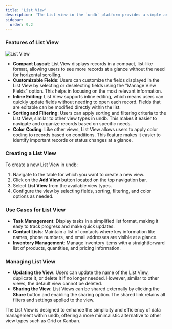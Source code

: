 ```yaml
---
title: 'List View'
description: 'The List view in the `undb` platform provides a simple and intuitive way to visualize records in a table by displaying them as a list.'
sidebar:
  order: 9.2
---
```


### Features of List View

<img src="/imgs/view/list/list-view.png" alt="List View" />

- **Compact Layout**: List View displays records in a compact, list-like format, allowing users to see more records at a glance without the need for horizontal scrolling.
- **Customizable Fields**: Users can customize the fields displayed in the List View by selecting or deselecting fields using the "Manage View Fields" option. This helps in focusing on the most relevant information.
- **Inline Editing**: List View supports inline editing, which means users can quickly update fields without needing to open each record. Fields that are editable can be modified directly within the list.
- **Sorting and Filtering**: Users can apply sorting and filtering criteria to the List View, similar to other view types in undb. This makes it easier to navigate and organize records based on specific needs.
- **Color Coding**: Like other views, List View allows users to apply color coding to records based on conditions. This feature makes it easier to identify important records or status changes at a glance.

### Creating a List View

To create a new List View in undb:

1. Navigate to the table for which you want to create a new view.
2. Click on the **Add View** button located on the top navigation bar.
3. Select **List View** from the available view types.
4. Configure the view by selecting fields, sorting, filtering, and color options as needed.

### Use Cases for List View

- **Task Management**: Display tasks in a simplified list format, making it easy to track progress and make quick updates.
- **Contact Lists**: Maintain a list of contacts where key information like names, phone numbers, and email addresses are visible at a glance.
- **Inventory Management**: Manage inventory items with a straightforward list of products, quantities, and pricing information.

### Managing List View

- **Updating the View**: Users can update the name of the List View, duplicate it, or delete it if no longer needed. However, similar to other views, the default view cannot be deleted.
- **Sharing the View**: List Views can be shared externally by clicking the **Share** button and enabling the sharing option. The shared link retains all filters and settings applied to the view.

The List View is designed to enhance the simplicity and efficiency of data management within undb, offering a more minimalistic alternative to other view types such as Grid or Kanban.
